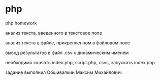 # php
php homework

анализ текста, введенного в текстовое поле

анализ текста в файле, прикрепленном в файловом поле

вывод результатов в файл .csv с динамическим именем 

необходимо скачать index.php, script.php, csvs, запускать index.php

задание выполнил Обшивалкин Максим Михайлович.
